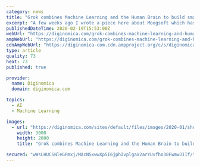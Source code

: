 ```yaml
---
category: news
title: "Grok combines Machine Learning and the Human Brain to build smarter AIOps"
excerpt: "A few weeks ago I wrote a piece here about Moogsoft which has been making waves in the service assurance space by applying artificial intelligence and machine learning to the arcane task of keeping on keeping critical IT up and running and lessening the business impact of service interruptions. It’s a hot area for startups and I’ve since ..."
publishedDateTime: 2020-02-19T15:53:00Z
webUrl: "https://diginomica.com/grok-combines-machine-learning-and-human-brain-build-smarter-aiops"
ampWebUrl: "https://diginomica.com/grok-combines-machine-learning-and-human-brain-build-smarter-aiops?amp"
cdnAmpWebUrl: "https://diginomica-com.cdn.ampproject.org/c/s/diginomica.com/grok-combines-machine-learning-and-human-brain-build-smarter-aiops?amp"
type: article
quality: 73
heat: 73
published: true

provider:
  name: Diginomica
  domain: diginomica.com

topics:
  - AI
  - Machine Learning

images:
  - url: "https://diginomica.com/sites/default/files/images/2020-01/shutterstock-%20Antonov-Serg-1576515697.jpg"
    width: 3000
    height: 2000
    title: "Grok combines Machine Learning and the Human Brain to build smarter AIOps"

secured: "wWsLHUCSNleGPmxj/MAcNSxwwXp5I6jphIvplgaV2arYUvfho30FwmwJIIf/tVtuB8Zdb/w3sjF61y1bzsAqO6OYGnvxDzRTV2Cd98NFjkIMXEOXeiP8zB//uHYEc154cBmt/C88YCkxKfTPPXTx7ksAl9uefWXBv1fPw/cdPw2y45zsfqjxiXp3mb/4tMuHKwX9nZLM1A3gkTNryX4pbmtaEae8Ysh8RBgbqvpKvAxzegnrI41H+38/NaoI/ENUZqoaumJRnb09lRen8/CR7UKw+I7z1lnr8MongMz3x8tM/ZwoCuMLL7G7xpe8AMjD;7seLCG+Gq+wS28dMWGerhA=="
---
```


